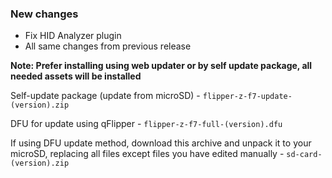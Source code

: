 ### New changes
* Fix HID Analyzer plugin
* All same changes from previous release

**Note: Prefer installing using web updater or by self update package, all needed assets will be installed**

Self-update package (update from microSD) - `flipper-z-f7-update-(version).zip`

DFU for update using qFlipper - `flipper-z-f7-full-(version).dfu`

If using DFU update method, download this archive and unpack it to your microSD, replacing all files except files you have edited manually -
`sd-card-(version).zip`

